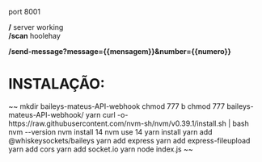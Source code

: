 

port 8001

**/** server working <br>
**/scan** hoolehay

**/send-message?message={{mensagem}}&number={{numero}}**


<h1>INSTALAÇÃO:</h1>
~~
mkdir baileys-mateus-API-webhook
chmod 777 b
chmod 777 baileys-mateus-API-webhook/
yarn
curl -o- https://raw.githubusercontent.com/nvm-sh/nvm/v0.39.1/install.sh | bash
nvm --version
nvm install 14
nvm use 14
yarn install
yarn add @whiskeysockets/baileys
yarn add express
yarn add express-fileupload
yarn add cors
yarn add socket.io
yarn
node index.js 
~~